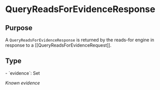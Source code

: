 # QueryReadsForEvidenceResponse

## Purpose

<!-- --8<-- [start:purpose] -->
A `QueryReadsForEvidenceResponse` is returned by the reads-for engine in response to a [[QueryReadsForEvidenceRequest]].
<!-- --8<-- [end:purpose] -->

## Type

<!-- --8<-- [start:type] -->
<div class="type">
- `evidence`: Set<ReadsForEvidence>

  *Known evidence*
</div>
<!-- --8<-- [end:type] -->